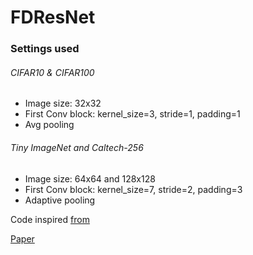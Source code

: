 # FDResNet

### Settings used

###### CIFAR10 & CIFAR100

- Image size: 32x32
- First Conv block: kernel_size=3, stride=1, padding=1
- Avg pooling

###### Tiny ImageNet and Caltech-256

- Image size: 64x64 and 128x128
- First Conv block: kernel_size=7, stride=2, padding=3
- Adaptive pooling

Code inspired [from](https://github.com/kuangliu/pytorch-cifar)

[Paper](https://arxiv.org/pdf/2109.12556.pdf)
